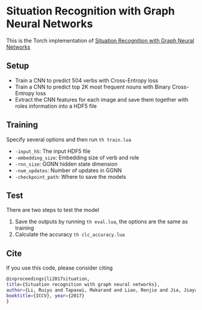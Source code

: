 # Situation Recognition with Graph Neural Networks

This is the Torch implementation of [Situation Recognition with Graph Neural Networks](http://openaccess.thecvf.com/content_ICCV_2017/papers/Li_Situation_Recognition_With_ICCV_2017_paper.pdf)

## Setup
- Train a CNN to predict 504 verbs with Cross-Entropy loss
- Train a CNN to predict top 2K most frequent nouns with Binary Cross-Entropy loss
- Extract the CNN features for each image and save them together with roles information into a HDF5 file

## Training
Specify several options and then run `th train.lua`
- `-input_h5`: The input HDF5 file
- `-embedding_size`: Embedding size of verb and role
- `-rnn_size`: GGNN hidden state dimension
- `-num_updates`: Number of updates in GGNN
- `-checkpoint_path`: Where to save the models

## Test
There are two steps to test the model
1. Save the outputs by running `th eval.lua`, the options are the same as training
2. Calculate the accuracy `th clc_accuracy.lua`

## Cite
If you use this code, please consider citing
```bash
@inproceedings{li2017situation, 
title={Situation recognition with graph neural networks}, 
author={Li, Ruiyu and Tapaswi, Makarand and Liao, Renjie and Jia, Jiaya and Urtasun, Raquel and Fidler, Sanja}, 
booktitle={ICCV}, year={2017} 
}
```